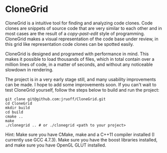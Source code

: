 CloneGrid
=========

CloneGrid is a intuitive tool for finding and analyzing code clones. Code clones are snippets of source code that are very similar to each other and in most cases are the result of a *copy-past-edit* style of programming. CloneGrid makes a visual representation of the code base under review, in this grid like representation code clones can be spotted easily.

CloneGrid is designed and programed with performance in mind. This makes it possible to load thousands of files, which in total contain over a million lines of code, in a matter of seconds, and without any noticeable slowdown in rendering.

The project is in a very early stage still, and many usability improvements can be made. I hope to add some improvements soon. If you can't wait to test CloneGrid yourself, follow the steps below to build and run the project:

```
git clone git@github.com:jruoff/CloneGrid.git
cd CloneGrid
mkdir build
cd build
cmake ..
make
./clonegrid .. # or ./clonegrid <path to your project>
```

Hint: Make sure you have CMake, make and a C++11 compiler installed (I currently use GCC 4.7.3). Make sure you have the boost libraries installed, and make sure you have OpenGL GLUT installed.
